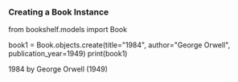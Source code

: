 ### Creating a Book Instance
from bookshelf.models import Book

book1 = Book.objects.create(title="1984", author="George Orwell", publication_year=1949)
print(book1)

<!-- output -->
1984 by George Orwell (1949)
